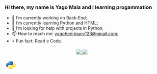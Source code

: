 ### Hi there, my name is Yago Maia and i learning progammation

- 🔭 I’m currently working on Back-End;
- 🌱 I’m currently learning Python and HTML;
- 🤔 I’m looking for help with projects in Python;
- 📫 How to reach me: yagohenriquev123@gmail.com;
- ⚡ Fun fact: Read e Code.

<div align="center">
  <a href="https://github.com/YagoMaia">
  <img height="180em" src="https://github-readme-stats.vercel.app/api?username=YagoMaia&show_icons=true&theme=dark&include_all_commits=true&count_private=true"/>
  <img height="160em" src="https://github-readme-stats.vercel.app/api/top-langs/?username=YagoMaia&layout=compact&langs_count=7&theme=dark"/>
</div>
<div style="display: inline_block"><br>
  <img align="center" alt="Rafa-Python" height="30" width="40" src="https://raw.githubusercontent.com/devicons/devicon/master/icons/python/python-original.svg">
</div>
  
   ##
